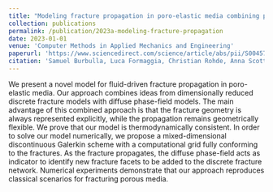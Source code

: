 ```yaml
---
title: "Modeling fracture propagation in poro-elastic media combining phase-field and discrete fracture models"
collection: publications
permalink: /publication/2023a-modeling-fracture-propagation
date: 2023-01-01
venue: 'Computer Methods in Applied Mechanics and Engineering'
paperurl: 'https://www.sciencedirect.com/science/article/abs/pii/S0045782522006545'
citation: 'Samuel Burbulla, Luca Formaggia, Christian Rohde, Anna Scotti (2023). Modeling fracture propagation in poro-elastic media combining phase-field and discrete fracture models. <i>Computer Methods in Applied Mechanics and Engineering</i>, Volume 403, Part A, 115699.'
---
```

We present a novel model for fluid-driven fracture propagation in poro-elastic
media. Our approach combines ideas from dimensionally reduced discrete fracture
models with diffuse phase-field models. The main advantage of this combined
approach is that the fracture geometry is always represented explicitly, while
the propagation remains geometrically flexible. We prove that our model is
thermodynamically consistent. In order to solve our model numerically, we
propose a mixed-dimensional discontinuous Galerkin scheme with a computational
grid fully conforming to the fractures. As the fracture propagates, the diffuse
phase-field acts as indicator to identify new fracture facets to be added to the
discrete fracture network. Numerical experiments demonstrate that our approach
reproduces classical scenarios for fracturing porous media.